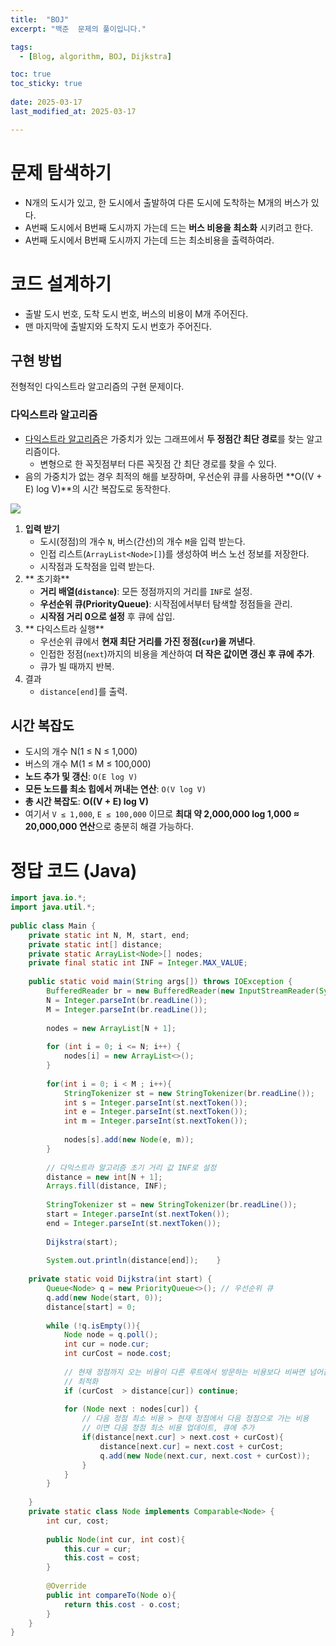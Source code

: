 ```yaml
---
title:  "BOJ"
excerpt: "백준  문제의 풀이입니다."

tags:
  - [Blog, algorithm, BOJ, Dijkstra]

toc: true
toc_sticky: true
 
date: 2025-03-17
last_modified_at: 2025-03-17

---
```


# 문제 탐색하기

- N개의 도시가 있고, 한 도시에서 출발하여 다른 도시에 도착하는 M개의 버스가 있다. 
- A번째 도시에서 B번째 도시까지 가는데 드는 **버스 비용을 최소화** 시키려고 한다. 
- A번째 도시에서 B번째 도시까지 가는데 드는 최소비용을 출력하여라. 

# 코드 설계하기

- 출발 도시 번호, 도착 도시 번호, 버스의 비용이 M개 주어진다.
- 맨 마지막에 출발지와 도착지 도시 번호가 주어진다.

## 구현 방법

전형적인 다익스트라 알고리즘의 구현 문제이다.

### 다익스트라 알고리즘

- [다익스트라 알고리즘](https://ko.wikipedia.org/wiki/%EB%8D%B0%EC%9D%B4%ED%81%AC%EC%8A%A4%ED%8A%B8%EB%9D%BC_%EC%95%8C%EA%B3%A0%EB%A6%AC%EC%A6%98#%EC%95%8C%EA%B3%A0%EB%A6%AC%EC%A6%98)은 가중치가 있는 그래프에서 **두 정점간 최단 경로**를 찾는 알고리즘이다. 
	- 변형으로 한 꼭짓점부터 다른 꼭짓점 간 최단 경로를 찾을 수 있다.
- 음의 가중치가 없는 경우 최적의 해를 보장하며, 우선순위 큐를 사용하면 **O((V + E) log V)**의 시간 복잡도로 동작한다.

![](https://upload.wikimedia.org/wikipedia/commons/5/57/Dijkstra_Animation.gif)


1. **입력 받기**
	- 도시(정점)의 개수 `N`, 버스(간선)의 개수 `M`을 입력 받는다.
	- 인접 리스트(`ArrayList<Node>[]`)를 생성하여 버스 노선 정보를 저장한다.
	- 시작점과 도착점을 입력 받는다.
2. ** 초기화**
	- **거리 배열(`distance`)**: 모든 정점까지의 거리를 `INF`로 설정.
	- **우선순위 큐(PriorityQueue)**: 시작점에서부터 탐색할 정점들을 관리.
	- **시작점 거리 0으로 설정** 후 큐에 삽입.
3. ** 다익스트라 실행**
	- 우선순위 큐에서 **현재 최단 거리를 가진 정점(`cur`)을 꺼낸다**.
	- 인접한 정점(`next`)까지의 비용을 계산하여 **더 작은 값이면 갱신 후 큐에 추가**.
	- 큐가 빌 때까지 반복.
4. 결과 
	- `distance[end]`를 출력.


## 시간 복잡도

- 도시의 개수 N(1 ≤ N ≤ 1,000)
- 버스의 개수 M(1 ≤ M ≤ 100,000)
- **노드 추가 및 갱신**: `O(E log V)`
- **모든 노드를 최소 힙에서 꺼내는 연산**: `O(V log V)`
- **총 시간 복잡도**: **O((V + E) log V)**
- 여기서 `V ≤ 1,000`, `E ≤ 100,000` 이므로 **최대 약 2,000,000 log 1,000 ≈ 20,000,000 연산**으로 충분히 해결 가능하다.

# 정답 코드 (Java)

```java
import java.io.*;  
import java.util.*;  
  
public class Main {  
    private static int N, M, start, end;  
    private static int[] distance;  
    private static ArrayList<Node>[] nodes;  
    private final static int INF = Integer.MAX_VALUE;  
  
    public static void main(String args[]) throws IOException {  
        BufferedReader br = new BufferedReader(new InputStreamReader(System.in));  
        N = Integer.parseInt(br.readLine());  
        M = Integer.parseInt(br.readLine());  
  
        nodes = new ArrayList[N + 1];  
  
        for (int i = 0; i <= N; i++) {  
            nodes[i] = new ArrayList<>();  
        }  
  
        for(int i = 0; i < M ; i++){  
            StringTokenizer st = new StringTokenizer(br.readLine());  
            int s = Integer.parseInt(st.nextToken());  
            int e = Integer.parseInt(st.nextToken());  
            int m = Integer.parseInt(st.nextToken());  
  
            nodes[s].add(new Node(e, m));  
        }  
  
        // 다익스트라 알고리즘 초기 거리 값 INF로 설정  
        distance = new int[N + 1];  
        Arrays.fill(distance, INF);  
  
        StringTokenizer st = new StringTokenizer(br.readLine());  
        start = Integer.parseInt(st.nextToken());  
        end = Integer.parseInt(st.nextToken());  
  
        Dijkstra(start);  
  
        System.out.println(distance[end]);    }  
  
    private static void Dijkstra(int start) {  
        Queue<Node> q = new PriorityQueue<>(); // 우선순위 큐  
        q.add(new Node(start, 0));  
        distance[start] = 0;  
  
        while (!q.isEmpty()){  
            Node node = q.poll();  
            int cur = node.cur;  
            int curCost = node.cost;  
  
            // 현재 정점까지 오는 비용이 다른 루트에서 방문하는 비용보다 비싸면 넘어감  
            // 최적화  
            if (curCost  > distance[cur]) continue;  
  
            for (Node next : nodes[cur]) {  
                // 다음 정점 최소 비용 > 현재 정점에서 다음 정점으로 가는 비용  
                // 이면 다음 정점 최소 비용 업데이트, 큐에 추가  
                if(distance[next.cur] > next.cost + curCost){  
                    distance[next.cur] = next.cost + curCost;  
                    q.add(new Node(next.cur, next.cost + curCost));  
                }  
            }  
        }  
  
    }  
    private static class Node implements Comparable<Node> {  
        int cur, cost;  
  
        public Node(int cur, int cost){  
            this.cur = cur;  
            this.cost = cost;  
        }  
  
        @Override  
        public int compareTo(Node o){  
            return this.cost - o.cost;  
        }  
    }  
}
```

